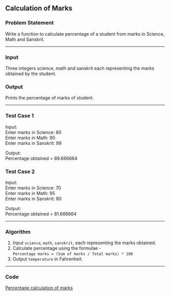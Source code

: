 ## Calculation of Marks

### Problem Statement
Write a function to calculate percentage of a student from marks in Science, Math and Sanskrit.

---

### Input
Three integers science, math and sanskrit each representing the marks obtained by the student.

### Output
Prints the percentage of marks of student.

---

### Test Case 1
Input: <br>
Enter marks in Science: 80<br>
Enter marks in Math: 90 <br>
Enter marks in Sanskrit: 99 <br>

Output: <br>
Percentage obtained =  89.666664 <br>

### Test Case 2
Input: <br>
Enter marks in Science: 70<br>
Enter marks in Math: 95 <br>
Enter marks in Sanskrit: 80 <br>

Output: <br>
Percentage obtained =  81.666664 <br>

---

### Algorithm

1. Input `science`, `math`, `sanskrit`, each representing the marks obtained.
2. Calculate percentage using the formulae - <br>
        `Percentage marks = (Sum of marks / Total marks) * 100`
3. Output `temperature` in Fahrenheit.

---

### Code

[Percentage calculation of marks](calculation_of_marks.c)